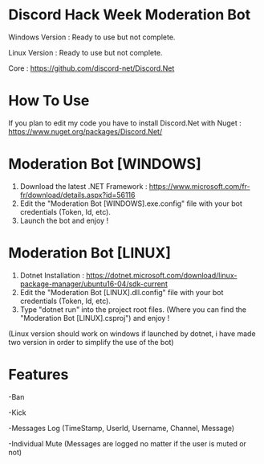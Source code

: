 # Discord Hack Week Moderation Bot

Windows Version : Ready to use but not complete.

Linux Version : Ready to use but not complete.

Core : https://github.com/discord-net/Discord.Net

# How To Use

If you plan to edit my code you have to install Discord.Net with Nuget : https://www.nuget.org/packages/Discord.Net/

# Moderation Bot [WINDOWS]
1. Download the latest .NET Framework : https://www.microsoft.com/fr-fr/download/details.aspx?id=56116
2. Edit the "Moderation Bot [WINDOWS].exe.config" file with your bot credentials (Token, Id, etc).
3. Launch the bot and enjoy !

# Moderation Bot [LINUX]
1. Dotnet Installation : https://dotnet.microsoft.com/download/linux-package-manager/ubuntu16-04/sdk-current
2. Edit the "Moderation Bot [LINUX].dll.config" file with your bot credentials (Token, Id, etc).
3. Type "dotnet run" into the project root files. (Where you can find the "Moderation Bot [LINUX].csproj") and enjoy !

(Linux version should work on windows if launched by dotnet, i have made two version in order to simplify the use of the bot)

# Features
-Ban

-Kick

-Messages Log (TimeStamp, UserId, Username, Channel, Message)

-Individual Mute (Messages are logged no matter if the user is muted or not)
